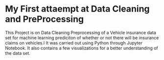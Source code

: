 # My First attaempt at Data Cleaning and PreProcessing
This Project is on Data Cleaning Preprocessing of a Vehicle insurance data set for machine learning prediciton of whether or not there will be insurance claims on vehicles.I
It was carried out using Python through Jupyter Notebook. It also contains a few visualizations for a better understanding of the data set.
